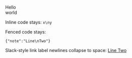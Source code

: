 Hello\
world

Inline code stays: `x\ny`

Fenced code stays:

```
{"note":"Line\nTwo"}
```

Slack-style link label newlines collapse to space:
[Line Two](https://ex.com)
